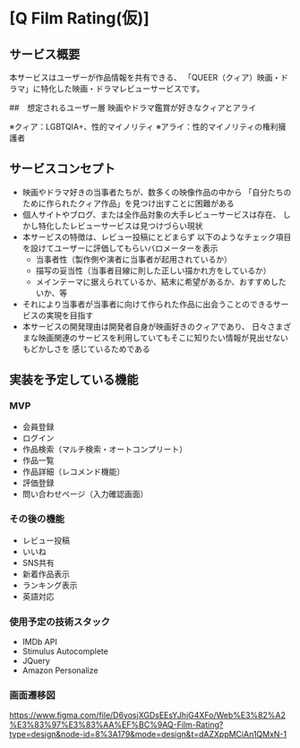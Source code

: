 # [Q Film Rating(仮)]

## サービス概要
本サービスはユーザーが作品情報を共有できる、
「QUEER（クィア）映画・ドラマ」に特化した映画・ドラマレビューサービスです。

##　想定されるユーザー層
映画やドラマ鑑賞が好きなクィアとアライ

※クィア：LGBTQIA+、性的マイノリティ
※アライ：性的マイノリティの権利擁護者

## サービスコンセプト
* 映画やドラマ好きの当事者たちが、数多くの映像作品の中から
  「自分たちのために作られたクィア作品」を見つけ出すことに困難がある
* 個人サイトやブログ、または全作品対象の大手レビューサービスは存在、
  しかし特化したレビューサービスは見つけづらい現状
* 本サービスの特徴は、レビュー投稿にとどまらず
  以下のようなチェック項目を設けてユーザーに評価してもらいバロメーターを表示
  - 当事者性（製作側や演者に当事者が起用されているか）
  - 描写の妥当性（当事者目線に則した正しい描かれ方をしているか）
  - メインテーマに据えられているか、結末に希望があるか、おすすめしたいか、等
* それにより当事者が当事者に向けて作られた作品に出会うことのできるサービスの実現を目指す
* 本サービスの開発理由は開発者自身が映画好きのクィアであり、
  日々さまざまな映画関連のサービスを利用していてもそこに知りたい情報が見出せないもどかしさを
  感じているためである

## 実装を予定している機能
### MVP
* 会員登録
* ログイン
* 作品検索（マルチ検索・オートコンプリート）
* 作品一覧
* 作品詳細（レコメンド機能）
* 評価登録
* 問い合わせページ（入力確認画面）

### その後の機能
* レビュー投稿
* いいね
* SNS共有
* 新着作品表示
* ランキング表示
* 英語対応

### 使用予定の技術スタック
* IMDb API
* Stimulus Autocomplete
* JQuery
* Amazon Personalize

### 画面遷移図
https://www.figma.com/file/D6yosjXGDsEEsYJhjG4XFo/Web%E3%82%A2%E3%83%97%E3%83%AA%EF%BC%9AQ-Film-Rating?type=design&node-id=8%3A179&mode=design&t=dAZXppMCiAn1QMxN-1
